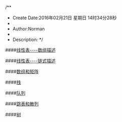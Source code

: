 /**
* Create Date:2016年02月21日 星期日 14时34分28秒
* 
* Author:Norman
* 
* Description: 
*/

####[线性表----数组描述](./Vector/)

####[线性表----链式描述](./List/)

####[数组和矩阵](./Matrix/)

####[栈](./Stack/)

####[队列](./Queue/)

####[跳表和散列](./Skiplist_Hash/)

####[树](./Tree)
